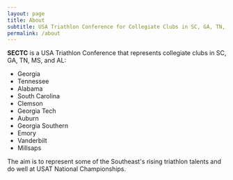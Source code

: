 ```yaml
---
layout: page
title: About
subtitle: USA Triathlon Conference for Collegiate Clubs in SC, GA, TN, and AL
permalink: /about
---
```


__SECTC__ is a USA Triathlon Conference that represents collegiate clubs in SC, GA, TN, MS, and AL:

- Georgia
- Tennessee
- Alabama
- South Carolina
- Clemson
- Georgia Tech
- Auburn
- Georgia Southern
- Emory
- Vanderbilt
- Millsaps

The aim is to represent some of the Southeast's rising triathlon talents and do well at USAT National Championships.
